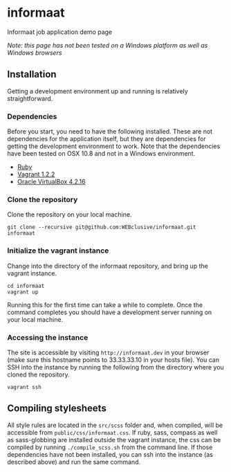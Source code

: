 informaat
=========

Informaat job application demo page

_Note: this page has not been tested on a Windows platform as well as Windows browsers_

## Installation

Getting a development environment up and running is relatively straightforward.

### Dependencies

Before you start, you need to have the following installed. These are not dependencies for the application itself, but they are dependencies for getting the development environment to work. Note that the dependencies have been tested on OSX 10.8 and not in a Windows environment.

* [Ruby](http://www.ruby-lang.org/en/downloads/)
* [Vagrant 1.2.2](http://downloads.vagrantup.com/)
* [Oracle VirtualBox 4.2.16](https://www.virtualbox.org/wiki/Downloads)

### Clone the repository

Clone the repository on your local machine.

    git clone --recursive git@github.com:WEBclusive/informaat.git informaat

### Initialize the vagrant instance

Change into the directory of the informaat repository, and bring up the vagrant instance.

    cd informaat
    vagrant up

Running this for the first time can take a while to complete. Once the command completes you should have a development server running on your local machine.

### Accessing the instance

The site is accessible by visiting `http://informaat.dev` in your browser (make sure this hostname points to 33.33.33.10 in your hosts file). You can SSH into the instance by running the following from the directory where you cloned the repository.

    vagrant ssh
  
## Compiling stylesheets

All style rules are located in the `src/scss` folder and, when compiled, will be accessible from `public/css/informaat.css`. If ruby, sass, compass as well as sass-globbing are installed outside the vagrant instance, the css can be compiled by running `./compile_scss.sh` from the command line. If those dependencies have not been installed, you can ssh into the instance (as described above) and run the same command.
